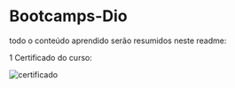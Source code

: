 # Bootcamps-Dio
todo o conteúdo aprendido serão resumidos neste readme:
















1 Certificado do curso:

![certificado](https://github.com/Thais-jacinto/Bootcamps-Dio/assets/110053075/22b790e4-fbc6-4033-a75d-b17314e9426d)
